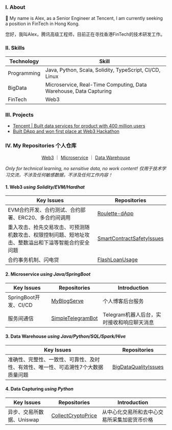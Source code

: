 ### I. About

👋 My name is Alex, as a Senior Engineer at Tencent, I am currently seeking a position in FinTech in Hong Kong.

您好，我叫Alex，腾讯高级工程师，目前正在寻找香港FinTech的技术研发工作。

### II. Skills

| Technology      | Skill |
| ----------- | ----------- |
| Programming      | Java, Python, Scala, Solidity, TypeScript, CI/CD, Linux|
| BigData   | Microservice, Real-Time Computing, Data Warehouse, Data Capturing|
| FinTech | Web3 |

### III. Projects

- [Tencent | Built data services for product with 400 million users](https://chenqirong.tech/p-data-platform.html)
- [Built DApp and won first place at Web3 Hackathon](https://chenqirong.tech/web3-hackathon.html)

### IV. My Repositories 个人仓库

<center>
<a href="#1-web3-using-solidityevmhardhat">Web3</a>
｜
<a href="#2-microservice-using-javaspringboot">Microservice</a>
｜
<a href="#3-data-warehouse-using-javapythonsqlsparkhive">Data Warehouse</a>
</center>

*Only for technical learning, no sensitive data, no work content! 仅用于技术学习交流，不涉及任何敏感数据，不涉及任何工作内容！*

#### 1. Web3 *using Solidity/EVM/Hardhat*

| Key Issues  | Repositories  |
| ----------- | ----------- |
| EVM合约开发、合约测试、合约部署、ERC20、多合约间调用 | [Roulette-dApp](https://github.com/chen-qr/Roulette-dApp)  |
| 重入攻击、抢先交易攻击、可预测随机数攻击、权限控制问题、短地址攻击、整数溢出和下溢等智能合约安全问题| [SmartContractSafetyIssues](https://github.com/chen-qr/SmartContractSafetyIssues) |
| 合约事务机制、闪电贷 | [FlashLoanUsage](https://github.com/chen-qr/FlashLoanUsage) |

#### 2. Microservice *using Java/SpringBoot*

| Key Issues  | Repositories      | Introduction |
| ----------- | ----------- | ----------- |
| SpringBoot开发、CI/CD |  [MyBlogServe](https://github.com/chen-qr/MyBlogServe)     | 个人博客后台服务|
| 服务间通信 |  [SimpleTelegramBot](https://github.com/chen-qr/SimpleTelegramBot)      | Telegram机器人后台，实时接收和响应聊天消息 |

#### 3. Data Warehouse *using Java/Python/SQL/Spark/Hive*

| Key Issues  | Repositories      |
| ----------- | ----------- |
| 准确性、完整性、一致性、可靠性、及时性、有效性、唯一性、可追溯性7个大数据质量问题 |  [BigDataQualityIssues](https://github.com/chen-qr/BigDataQualityIssues)     |

#### 4. Data Capturing *using Python*

| Key Issues  | Repositories      | Introduction |
| ----------- | ----------- | ----------- |
| 异步、交易所数据、Uniswap | [CollectCryptoPrice](https://github.com/chen-qr/CollectCryptoPrice) | 从中心化交易所和去中心交易所采集加密货币价格 |
